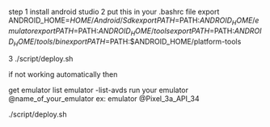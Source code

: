 step 
1 install android studio
2 put this in your .bashrc file
    export ANDROID_HOME=$HOME/Android/Sdk
    export PATH=$PATH:$ANDROID_HOME/emulator
    export PATH=$PATH:$ANDROID_HOME/tools
    export PATH=$PATH:$ANDROID_HOME/tools/bin
    export PATH=$PATH:$ANDROID_HOME/platform-tools

3 ./script/deploy.sh

if not working automatically then

get emulator list emulator -list-avds
run your emulator  @name_of_your_emulator ex: emulator @Pixel_3a_API_34

 ./script/deploy.sh



